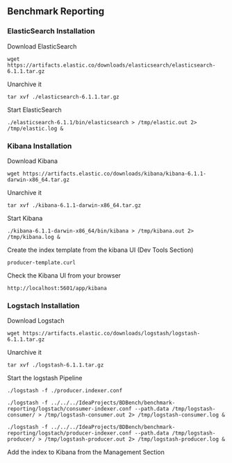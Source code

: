 ## Benchmark Reporting 


### ElasticSearch Installation

Download ElasticSearch 

`wget https://artifacts.elastic.co/downloads/elasticsearch/elasticsearch-6.1.1.tar.gz`


Unarchive it 

`tar xvf ./elasticsearch-6.1.1.tar.gz`

Start ElasticSearch 

`./elasticsearch-6.1.1/bin/elasticsearch > /tmp/elastic.out 2> /tmp/elastic.log &`

### Kibana Installation

Download Kibana 

`wget https://artifacts.elastic.co/downloads/kibana/kibana-6.1.1-darwin-x86_64.tar.gz`


Unarchive it 

`tar xvf ./kibana-6.1.1-darwin-x86_64.tar.gz`

Start Kibana 

`./kibana-6.1.1-darwin-x86_64/bin/kibana > /tmp/kibana.out 2> /tmp/kibana.log &`

Create the index template from the kibana UI (Dev Tools Section)

`producer-template.curl`

Check the Kibana UI from your browser

`http://localhost:5601/app/kibana`

### Logstach Installation

Download Logstach 

`wget https://artifacts.elastic.co/downloads/logstash/logstash-6.1.1.tar.gz`

Unarchive it 

`tar xvf ./logstash-6.1.1.tar.gz`

Start the logstash Pipeline 

`./logstash -f ./producer.indexer.conf`

`./logstash -f ../../../IdeaProjects/BDBench/benchmark-reporting/logstach/consumer-indexer.conf --path.data /tmp/logstash-consumer/ > /tmp/logstash-consumer.out 2> /tmp/logstash-consumer.log &`

`./logstash -f ../../../IdeaProjects/BDBench/benchmark-reporting/logstach/producer-indexer.conf --path.data /tmp/logstash-producer/ > /tmp/logstash-producer.out 2> /tmp/logstash-producer.log &`


Add the index to Kibana from the Management Section